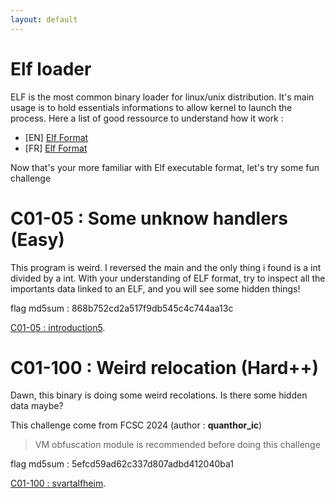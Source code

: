 ```yaml
---
layout: default
---
```


# Elf loader

ELF is the most common binary loader for linux/unix distribution.
It's main usage is to hold essentials informations to allow kernel to launch the process.
Here a list of good ressource to understand how it work : 

- [EN] [Elf Format](https://www.gabriel.urdhr.fr/2015/09/28/elf-file-format/)
- [FR] [Elf Format](https://sysblog.informatique.univ-paris-diderot.fr/2024/04/01/le-format-elf-executable-and-linkable-format/)

Now that's your more familiar with Elf executable format, let's try some fun challenge

# C01-05 : Some unknow handlers (Easy)

This program is weird. I reversed the main and the only thing i found is a int divided by a int.
With your understanding of ELF format, try to inspect all the importants data linked to an ELF, and you will see some hidden things!

flag md5sum : 868b752cd2a517f9db545c4c744aa13c

[C01-05 : introduction5](/assets/module/c01/05/introduction5.bin).

# C01-100 : Weird relocation (Hard++)

Dawn, this binary is doing some weird recolations.
Is there some hidden data maybe?

This challenge come from FCSC 2024 (author : **quanthor_ic**)

> VM obfuscation module is recommended before doing this challenge

flag md5sum : 5efcd59ad62c337d807adbd412040ba1

[C01-100 : svartalfheim](/assets/module/c01/100/svartalfheim).
